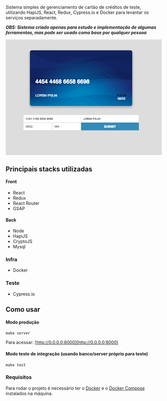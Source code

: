 Sistema simples de gerenciamento de cartão de créditos de teste, utilizando HapiJS, React, Redux, Cypress.io e Docker para levantar os serviços separadamente.

_**OBS: Sistema criado apenas para estudo e implementação de algumas ferramentas, mas pode ser usado como base por qualquer pessoa**_

![Card example](example.gif)

## Principais stacks utilizadas

#### Front

- React
- Redux
- React Router
- GSAP


#### Back

- Node
- HapiJS
- CryptoJS
- Mysql

### Infra

- Docker

### Teste

- Cypress.io


## Como usar


#### Modo produção

```
make server
```

Para acessar: [http://0.0.0.0:8000](http://0.0.0.0:8000)

#### Modo teste de integração (usando banco/server próprio para teste)

```
make test
```

### Requisitos

Para rodar o projeto é necessário ter o [Docker](https://www.docker.com/) e o [Docker Compose](https://docs.docker.com/compose/) instalados na máquina.
